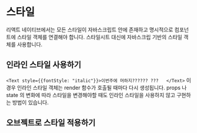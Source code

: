 # 스타일

리액트 네이티브에서는 모든 스타일이 자바스크립트 안에 존재하고 명시적으로 컴포넌트에 스타일 객체를 연결해야 합니다. 스타일시트 대신에 자바스크립 기반의 스타일 객체를 사용합니다. 

## 인라인 스타일 사용하기
``
<Text style={{fontStyle: "italic"}}>이번주에 머하지?????? ???   </Text>
``
이 경우 인라인 스타일 객체는 render 함수가 호출될 때마다 다시 생성됩니다. props 나 state 의 변화에 따라 스타일을 변경해야할 때도 인라인 스타일을 사용하지 않고 구현하는 방법이 있습니다. 

## 오브젝트로 스타일 적용하기

<!--stackedit_data:
eyJoaXN0b3J5IjpbOTc3NDA0OTM4LC0xNzI4MjY3NDcyLDExNj
E0NDY0MTldfQ==
-->